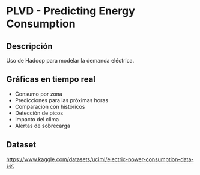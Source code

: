 # PLVD - Predicting Energy Consumption

## Descripción
Uso de Hadoop para modelar la demanda eléctrica.

## Gráficas en tiempo real
- Consumo por zona
- Predicciones para las próximas horas
- Comparación con históricos
- Detección de picos
- Impacto del clima
- Alertas de sobrecarga

## Dataset
https://www.kaggle.com/datasets/uciml/electric-power-consumption-data-set


